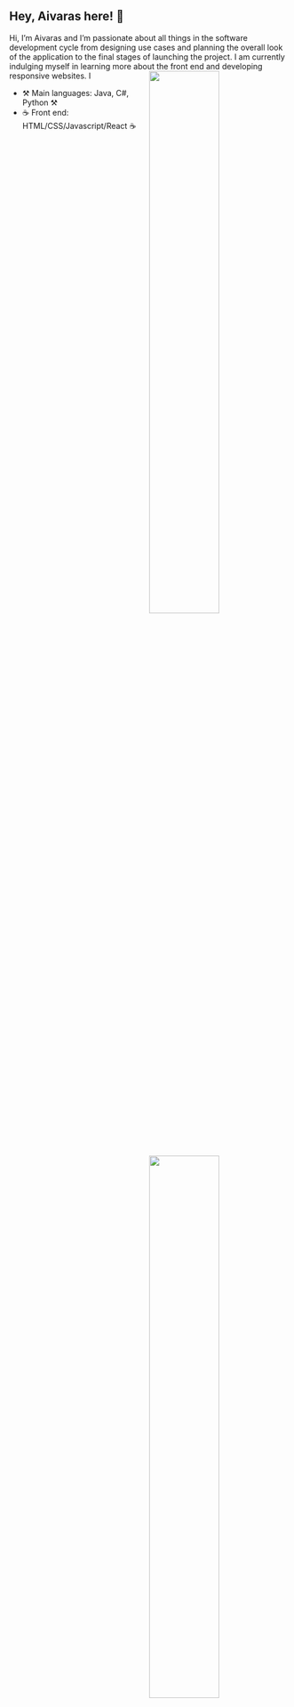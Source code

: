 
## Hey, Aivaras here! :wave:

Hi, I’m Aivaras and I’m passionate about all things in the software development cycle
from designing use cases and planning the overall look of the application to the final
stages of launching the project. I am currently indulging myself in learning more about
the front end and developing responsive websites. I
[<img align="right" width="50%" src="https://github-readme-stats.vercel.app/api?username=Aivaras7&theme=dark&show_icons=true">](https://metrics.lecoq.io/ouuan#gh-dark-mode-only)
[<img align="right" width="50%" src="https://github-readme-stats.vercel.app/api?username=Aivaras7&show_icons=true">](https://metrics.lecoq.io/ouuan#gh-light-mode-only)

- ⚒️ Main languages: Java, C#, Python ⚒️
- ☕ Front end: HTML/CSS/Javascript/React ☕
